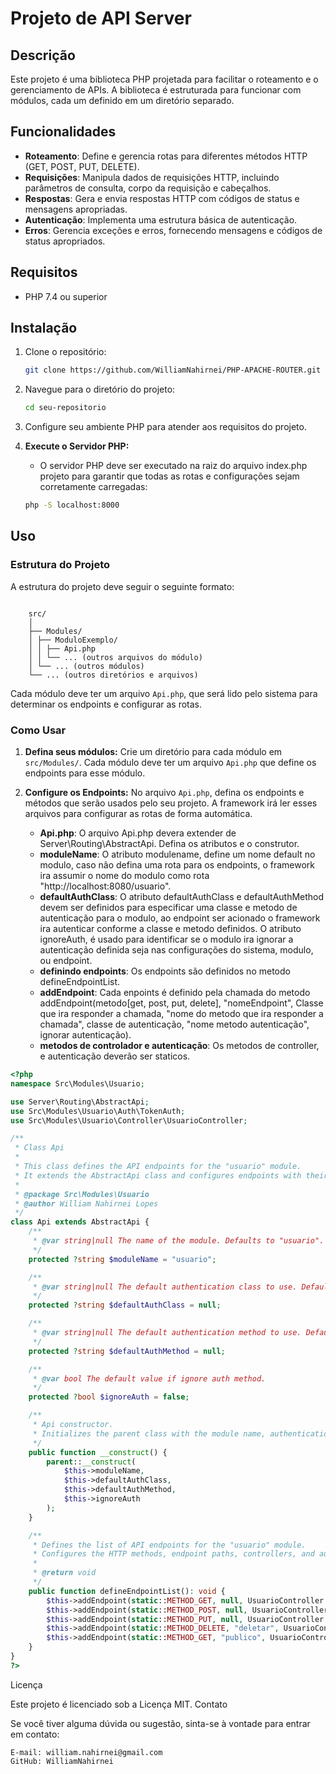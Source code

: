 # Projeto de API Server

## Descrição

Este projeto é uma biblioteca PHP projetada para facilitar o roteamento e o gerenciamento de APIs. A biblioteca é estruturada para funcionar com módulos, cada um definido em um diretório separado.

## Funcionalidades

- **Roteamento**: Define e gerencia rotas para diferentes métodos HTTP (GET, POST, PUT, DELETE).
- **Requisições**: Manipula dados de requisições HTTP, incluindo parâmetros de consulta, corpo da requisição e cabeçalhos.
- **Respostas**: Gera e envia respostas HTTP com códigos de status e mensagens apropriadas.
- **Autenticação**: Implementa uma estrutura básica de autenticação.
- **Erros**: Gerencia exceções e erros, fornecendo mensagens e códigos de status apropriados.

## Requisitos

- PHP 7.4 ou superior

## Instalação

1. Clone o repositório:
    ```bash
    git clone https://github.com/WilliamNahirnei/PHP-APACHE-ROUTER.git
    ```

2. Navegue para o diretório do projeto:
    ```bash
    cd seu-repositorio
    ```

3. Configure seu ambiente PHP para atender aos requisitos do projeto.

4. **Execute o Servidor PHP:**
    - O servidor PHP deve ser executado na raiz do arquivo index.php projeto para garantir que todas as rotas e configurações sejam corretamente carregadas:
    ```bash
    php -S localhost:8000
    ```

## Uso

### Estrutura do Projeto

A estrutura do projeto deve seguir o seguinte formato:
```

    src/
    │
    ├── Modules/
    │ ├── ModuloExemplo/
    │ │ ├── Api.php
    │ │ └── ... (outros arquivos do módulo)
    │ └── ... (outros módulos)
    └── ... (outros diretórios e arquivos)

```


Cada módulo deve ter um arquivo `Api.php`, que será lido pelo sistema para determinar os endpoints e configurar as rotas.

### Como Usar

1. **Defina seus módulos:** Crie um diretório para cada módulo em `src/Modules/`. Cada módulo deve ter um arquivo `Api.php` que define os endpoints para esse módulo.

2. **Configure os Endpoints:** No arquivo `Api.php`, defina os endpoints e métodos que serão usados pelo seu projeto. A framework irá ler esses arquivos para configurar as rotas de forma automática.

    - **Api.php**: O arquivo Api.php devera extender de Server\Routing\AbstractApi. Defina os atributos e o construtor.
    - **moduleName**: O atributo modulename, define um nome default no modulo, caso não defina uma rota para os endpoints, o framework ira assumir o nome do modulo como rota "http://localhost:8080/usuario".
    - **defaultAuthClass**: O atributo defaultAuthClass e defaultAuthMethod devem ser definidos para especificar uma  classe e metodo de autenticação para o modulo, ao endpoint ser acionado o framework ira autenticar conforme a classe e metodo definidos.
    O atributo ignoreAuth, é usado para identificar se o modulo ira ignorar a autenticação definida seja nas configurações do sistema, modulo, ou endpoint.
    - **definindo endpoints**: Os endpoints são definidos no metodo defineEndpointList.
    - **addEndpoint**: Cada enpoints é definido pela chamada do metodo addEndpoint(metodo[get, post, put, delete], "nomeEndpoint", Classe que ira responder a chamada, "nome do metodo que ira responder a chamada", classe de autenticação, "nome metodo autenticação", ignorar autenticação).
    - **metodos de controlador e autenticação**: Os metodos de controller, e autenticação deverão ser staticos.


```php
<?php
namespace Src\Modules\Usuario;

use Server\Routing\AbstractApi;
use Src\Modules\Usuario\Auth\TokenAuth;
use Src\Modules\Usuario\Controller\UsuarioController;

/**
 * Class Api
 * 
 * This class defines the API endpoints for the "usuario" module.
 * It extends the AbstractApi class and configures endpoints with their respective HTTP methods, controllers, and authentication.
 *
 * @package Src\Modules\Usuario
 * @author William Nahirnei Lopes
 */
class Api extends AbstractApi {
    /**
     * @var string|null The name of the module. Defaults to "usuario".
     */
    protected ?string $moduleName = "usuario";

    /**
     * @var string|null The default authentication class to use. Defaults to null.
     */
    protected ?string $defaultAuthClass = null;

    /**
     * @var string|null The default authentication method to use. Defaults to null.
     */
    protected ?string $defaultAuthMethod = null;

    /**
     * @var bool The default value if ignore auth method.
     */
    protected ?bool $ignoreAuth = false;

    /**
     * Api constructor.
     * Initializes the parent class with the module name, authentication class, and authentication method.
     */
    public function __construct() {
        parent::__construct(
            $this->moduleName,
            $this->defaultAuthClass,
            $this->defaultAuthMethod,
            $this->ignoreAuth
        );
    }

    /**
     * Defines the list of API endpoints for the "usuario" module.
     * Configures the HTTP methods, endpoint paths, controllers, and authentication methods.
     *
     * @return void
     */
    public function defineEndpointList(): void {
        $this->addEndpoint(static::METHOD_GET, null, UsuarioController::class, "listar", TokenAuth::class, "authenticate");
        $this->addEndpoint(static::METHOD_POST, null, UsuarioController::class, "criar", TokenAuth::class, "authenticate");
        $this->addEndpoint(static::METHOD_PUT, null, UsuarioController::class, "atualizar", TokenAuth::class, "authenticate");
        $this->addEndpoint(static::METHOD_DELETE, "deletar", UsuarioController::class, "deletar", TokenAuth::class, "authenticate");
        $this->addEndpoint(static::METHOD_GET, "publico", UsuarioController::class, "publico");
    }
}
?>

```



Licença

Este projeto é licenciado sob a Licença MIT.
Contato

Se você tiver alguma dúvida ou sugestão, sinta-se à vontade para entrar em contato:

    E-mail: william.nahirnei@gmail.com
    GitHub: WilliamNahirnei